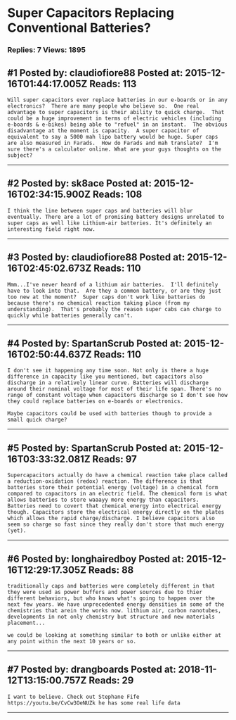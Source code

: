 # Super Capacitors Replacing Conventional Batteries?

### Replies: 7 Views: 1895

## \#1 Posted by: claudiofiore88 Posted at: 2015-12-16T01:44:17.005Z Reads: 113

```
Will super capacitors ever replace batteries in our e-boards or in any electronics?  There are many people who believe so.  One real advantage to super capacitors is their ability to quick charge.  That could be a huge improvement in terms of electric vehicles (including e-boards & e-bikes) being able to "refuel" in an instant.  The obvious disadvantage at the moment is capacity.  A super capacitor of equivalent to say a 5000 mah lipo battery would be huge. Super caps are also measured in Farads.  How do Farads and mah translate?  I'm sure there's a calculator online. What are your guys thoughts on the subject?
```

---
## \#2 Posted by: sk8ace Posted at: 2015-12-16T02:34:15.900Z Reads: 108

```
I think the line between super caps and batteries will blur eventually. There are a lot of promising battery designs unrelated to super caps as well like Lithium-air batteries. It's definitely an interesting field right now.
```

---
## \#3 Posted by: claudiofiore88 Posted at: 2015-12-16T02:45:02.673Z Reads: 110

```
Mmm...I've never heard of a lithium air batteries.  I'll definitely have to look into that.  Are they a common battery, or are they just too new at the moment?  Super caps don't work like batteries do because there's no chemical reaction taking place (from my understanding).  That's probably the reason super cabs can charge to quickly while batteries generally can't.
```

---
## \#4 Posted by: SpartanScrub Posted at: 2015-12-16T02:50:44.637Z Reads: 110

```
I don't see it happening any time soon. Not only is there a huge difference in capacity like you mentioned, but capacitors also discharge in a relatively linear curve. Batteries will discharge around their nominal voltage for most of their life span. There's no range of constant voltage when capacitors discharge so I don't see how they could replace batteries on e-boards or electronics. 

Maybe capacitors could be used with batteries though to provide a small quick charge?
```

---
## \#5 Posted by: SpartanScrub Posted at: 2015-12-16T03:33:32.081Z Reads: 97

```
Supercapacitors actually do have a chemical reaction take place called a reduction-oxidation (redox) reaction. The difference is that batteries store their potential energy (voltage) in a chemical form compared to capacitors in an electric field. The chemical form is what allows batteries to store waaayy more energy than capacitors. Batteries need to covert that chemical energy into electrical energy though. Capacitors store the electrical energy directly on the plates which allows the rapid charge/discharge. I believe capacitors also seem so charge so fast since they really don't store that much energy (yet).
```

---
## \#6 Posted by: longhairedboy Posted at: 2015-12-16T12:29:17.305Z Reads: 88

```
traditionally caps and batteries were completely different in that they were used as power buffers and power sources due to thier different behaviors, but who knows what's going to happen over the next few years. We have unprecedented energy densities in some of the chemistries that arein the works now. lithium air, carbon nanotubes, developments in not only chemistry but structure and new materials placement...

we could be looking at something similar to both or unlike either at any point within the next 10 years or so.
```

---
## \#7 Posted by: drangboards Posted at: 2018-11-12T13:15:00.757Z Reads: 29

```
I want to believe. Check out Stephane Fife https://youtu.be/CvCw3OeNUZk he has some real life data
```

---
